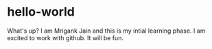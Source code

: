# hello-world

What's up? I am Mrigank Jain and this is my intial learning phase. I am excited to work with github. It will  be fun.
